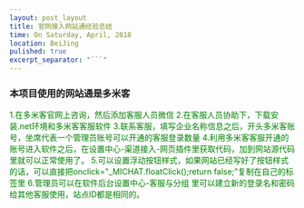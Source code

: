 ```yaml
---
layout: post_layout
title: 官网接入网站通经验总结
time: On Saturday, April, 2018
location: BeiJing
pulished: true
excerpt_separator: "```"
---
```


<h3>本项目使用的网站通是多米客</h3>
<div style="color: green">
    1.在多米客官网上咨询，然后添加客服人员微信
    2.在客服人员协助下，下载安装.net环境和多米客客服软件
    3.联系客服，填写企业名称信息之后，开头多米客账号，坐席代表一个管理员账号可以开通的客服登录数量
    4.利用多米客客服开通的账号进入软件之后，在设置中心-渠道接入-网页插件里获取代码，加到网站源代码里就可以正常使用了。
    5.可以设置浮动按钮样式，如果网站已经写好了按钮样式的话，可以直接把onclick="_MICHAT.floatClick();return false;"复制在自己的标签里
    6.管理员可以在软件后台设置中心-客服与分组 里可以建立新的登录名和密码给其他客服使用，站点ID都是相同的。
</div>
